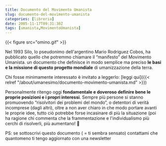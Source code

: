 ```yaml
---
title: Documento del Movimento Umanista
slug: documento-del-movimento-umanista
categories: [libreria]
date: 2005-11-17T09:31:30Z
tags: [umanista,MovimentoUmanista]
---
```

{{< figure src="omino.gif" >}}

Nel 1993 Silo, lo pseudonimo dell'argentino Mario Rodriguez Cobos, ha pubblicato quello che potremmo chiamare il &#x201c;manifesto&#x201d; del Movimento Umanista. un documento che definisce in modo semplice ma preciso **le basi e la missione di questo progetto mondiale** di umanizzazione della terra.

Chi fosse minimamente interessato è invitato a leggerlo: [leggi qui]({{< relref "/about/umanesimo/documento-movimento-umanista.md" >}})

Personalmente ritengo oggi **fondamentale e doveroso definire bene le proprie posizioni e i propri interessi**. Sempre pi&#xf9; persone si stanno promuovendo &#x201c;risolvitori dei problemi del mondo&#x201d;, o detentori di verit&#xe0; incomprese (dagli altri), oltre a non aver chiaro in che modo portare avanti le proprie idee, tutto ciò potrebbe forse incasinare di pi&#xf9; la situazione (poi ha ragione chi commenta che la frammentazione e l'individualismo pi&#xf9; cerchi di risolverli, pi&#xf9; aumentano! 🙂

PS: se sottoscrivi questo documento ( = ti sembra sensato) contattami che quantomeno ti tengo aggiornato con una newsletter
